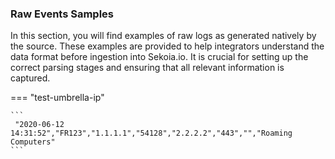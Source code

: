 
### Raw Events Samples

In this section, you will find examples of raw logs as generated natively by the source. These examples are provided to help integrators understand the data format before ingestion into Sekoia.io. It is crucial for setting up the correct parsing stages and ensuring that all relevant information is captured.


=== "test-umbrella-ip"

    ```
	 "2020-06-12 14:31:52","FR123","1.1.1.1","54128","2.2.2.2","443","","Roaming Computers"
    ```




